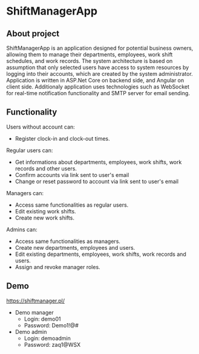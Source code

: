 
# ShiftManagerApp

## About project

ShiftManagerApp is an application designed for potential business owners, allowing them to manage their departments, employees, work shift schedules, and work records. The system architecture is based on assumption that only selected users have access to system resources by logging into their accounts, which are created by the system administrator. Application is written in ASP.Net Core on backend side, and Angular on client side. Additionaly application uses technologies such as WebSocket for real-time notification functionality and SMTP server for email sending.

## Functionality

Users without account can:
- Register clock-in and clock-out times.

Regular users can:
- Get informations about departments, employees, work shifts, work records and other users.
- Confirm accounts via link sent to user's email
- Change or reset password to account via link sent to user's email

Managers can:
- Access same functionalities as regular users.
- Edit existing work shifts.
- Create new work shifts.

Admins can:
- Access same functionalities as managers.
- Create new departments, employees and users.
- Edit existing departments, employees, work shifts, work records and users.
- Assign and revoke manager roles.

## Demo

https://shiftmanager.pl/

- Demo manager
    - Login: demo01
    - Password: Demo1!@#
- Demo admin
    - Login: demoadmin
    - Password: zaq1@WSX


